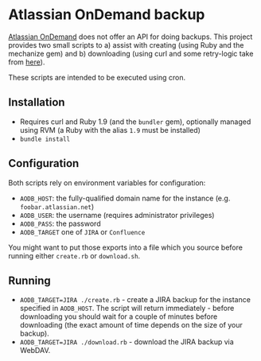 # Atlassian OnDemand backup

[Atlassian OnDemand](http://www.atlassian.com/de/software/ondemand/overview) does not offer an API for doing backups. This project provides two small scripts to a) assist with creating (using Ruby and the mechanize gem) and b) downloading (using curl and some retry-logic take from [here](https://jira.atlassian.com/browse/AOD-5975)).

These scripts are intended to be executed using cron.

## Installation

* Requires curl and Ruby 1.9 (and the `bundler` gem), optionally managed using RVM (a Ruby with the alias `1.9` must be installed)
* `bundle install`

## Configuration

Both scripts rely on environment variables for configuration:

* `AODB_HOST`: the fully-qualified domain name for the instance (e.g. `foobar.atlassian.net`)
* `AODB_USER`: the username (requires administrator privileges)
* `AODB_PASS`: the password
* `AODB_TARGET` one of `JIRA` or `Confluence`

You might want to put those exports into a file which you source before running either `create.rb` or `download.sh`.

## Running

* `AODB_TARGET=JIRA ./create.rb` - create a JIRA backup for the instance specified in `AODB_HOST`. The script will return immediately - before downloading you should wait for a couple of minutes before downloading (the exact amount of time depends on the size of your backup).
* `AODB_TARGET=JIRA ./download.rb` - download the JIRA backup via WebDAV.